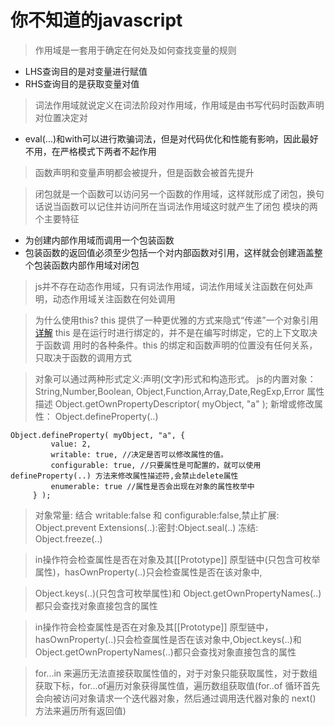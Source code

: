 # 你不知道的javascript

> 作用域是一套用于确定在何处及如何查找变量的规则
  * LHS查询目的是对变量进行赋值
  * RHS查询目的是获取变量对值
 
> 词法作用域就说定义在词法阶段对作用域，作用域是由书写代码时函数声明对位置决定对
  * eval(...)和with可以进行欺骗词法，但是对代码优化和性能有影响，因此最好不用，在严格模式下两者不起作用
 
> 函数声明和变量声明都会被提升，但是函数会被首先提升

> 闭包就是一个函数可以访问另一个函数的作用域，这样就形成了闭包，换句话说当函数可以记住并访问所在当词法作用域这时就产生了闭包
> 模块的两个主要特征
 * 为创建内部作用域而调用一个包装函数
 * 包装函数的返回值必须至少包括一个对内部函数对引用，这样就会创建涵盖整个包装函数内部作用域对闭包
 
> js并不存在动态作用域，只有词法作用域，词法作用域关注函数在何处声明，动态作用域关注函数在何处调用

>  为什么使用this? this 提供了一种更优雅的方式来隐式“传递”一个对象引用[详解](https://github.com/LuoShengMen/StudyNotes/blob/master/readNotes/this%E6%8C%87%E5%90%91.md)
> this 是在运行时进行绑定的，并不是在编写时绑定，它的上下文取决于函数调 用时的各种条件。this 的绑定和函数声明的位置没有任何关系，只取决于函数的调用方式

> 对象可以通过两种形式定义:声明(文字)形式和构造形式。
> js的内置对象：String,Number,Boolean, Object,Function,Array,Date,RegExp,Error
> 属性描述 Object.getOwnPropertyDescriptor( myObject, "a" );
> 新增或修改属性：  Object.defineProperty(..)
```
Object.defineProperty( myObject, "a", {
         value: 2,
         writable: true, //决定是否可以修改属性的值。
         configurable: true, //只要属性是可配置的，就可以使用 defineProperty(..) 方法来修改属性描述符,会禁止delete属性
         enumerable: true //属性是否会出现在对象的属性枚举中
     } );
```
> 对象常量: 结合 writable:false 和 configurable:false,禁止扩展:  Object.prevent Extensions(..):密封:Object.seal(..) 冻结: Object.freeze(..) 

> in操作符会检查属性是否在对象及其[[Prototype]] 原型链中(只包含可枚举属性)，hasOwnProperty(..)只会检查属性是否在该对象中,

> Object.keys(..)(只包含可枚举属性)和 Object.getOwnPropertyNames(..)都只会查找对象直接包含的属性

>in操作符会检查属性是否在对象及其[[Prototype]] 原型链中，hasOwnProperty(..)只会检查属性是否在该对象中,Object.keys(..)和 Object.getOwnPropertyNames(..)都只会查找对象直接包含的属性

> for...in 来遍历无法直接获取属性值的，对于对象只能获取属性，对于数组获取下标，for...of遍历对象获得属性值，遍历数组获取值(for..of 循环首先会向被访问对象请求一个迭代器对象，然后通过调用迭代器对象的 next() 方法来遍历所有返回值)













 
 
 
 
 
 
 
 
 
 
 
